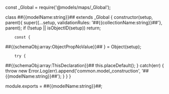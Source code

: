 const _Global = require('@models/maps/_Global');

class ##{{modelName:string}}## extends _Global {
    constructor(setup, parent){
        super({...setup, validationRules: '##{{collectionName:string}}##'}, parent);
        if (!setup || isObjectID(setup)) return;

        const {
##{{schemaObj:array:ObjectPropNoValue}}##        } = Object(setup);
        
        try {
##{{schemaObj:array:ThisDeclaration}}##
            this.placeDefault();
        } catch(err) {
            throw new Error.Log(err).append('common.model_construction', '##{{modelName:string}}##');
        }
    }
}

module.exports = ##{{modelName:string}}##;
